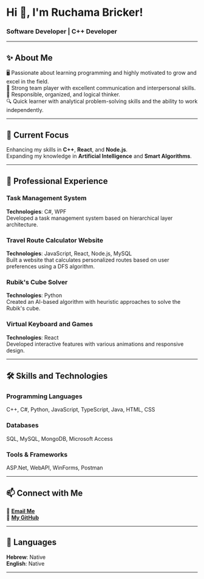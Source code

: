 # Hi 👋, I'm Ruchama Bricker!  
### Software Developer | C++ Developer  

---

## ✨ About Me  
🖥️ Passionate about learning programming and highly motivated to grow and excel in the field.  
🤝 Strong team player with excellent communication and interpersonal skills.  
🎯 Responsible, organized, and logical thinker.  
🔍 Quick learner with analytical problem-solving skills and the ability to work independently.  

---

## 🌱 Current Focus  
Enhancing my skills in **C++**, **React**, and **Node.js**.  
Expanding my knowledge in **Artificial Intelligence** and **Smart Algorithms**.  

---

## 💼 Professional Experience  

### **Task Management System**  
**Technologies**: C#, WPF  
Developed a task management system based on hierarchical layer architecture.  

### **Travel Route Calculator Website**  
**Technologies**: JavaScript, React, Node.js, MySQL  
Built a website that calculates personalized routes based on user preferences using a DFS algorithm.  

### **Rubik's Cube Solver**  
**Technologies**: Python  
Created an AI-based algorithm with heuristic approaches to solve the Rubik's cube.  

### **Virtual Keyboard and Games**  
**Technologies**: React  
Developed interactive features with various animations and responsive design.  

---

## 🛠️ Skills and Technologies  

### **Programming Languages**  
C++, C#, Python, JavaScript, TypeScript, Java, HTML, CSS  

### **Databases**  
SQL, MySQL, MongoDB, Microsoft Access  

### **Tools & Frameworks**  
ASP.Net, WebAPI, WinForms, Postman  

---

## 📫 Connect with Me  

📧 **[Email Me](mailto:your-email@example.com)**  
📂 **[My GitHub](https://github.com/your-profile)**  

---

## 💬 Languages  
**Hebrew**: Native  
**English**: Native  

---
